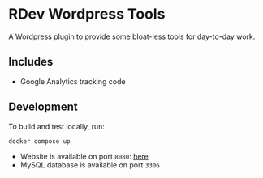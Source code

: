 # RDev Wordpress Tools

A Wordpress plugin to provide some bloat-less tools for day-to-day work.

## Includes

* Google Analytics tracking code

## Development

To build and test locally, run:

```bash
docker compose up
```

* Website is available on port `8080`: [here](http://localhost:8080/)
* MySQL database is available on port `3306`
